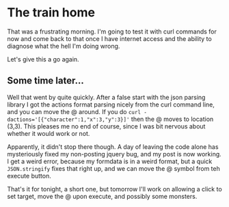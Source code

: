 # The train home

That was a frustrating morning.  I'm going to test it with curl commands for now and come back to that once I have internet access and the ability to diagnose what the hell I'm doing wrong.

Let's give this a go again.

## Some time later...

Well that went by quite quickly.  After a false start with the json parsing library I got the actions format parsing nicely from the curl command line, and you can move the @ around.
If you do ```curl -dactions='[{"character":1,"x":3,"y":3}]'``` then the @ moves to location (3,3).
This pleases me no end of course, since I was  bit nervous about whether it would work or not.

Apparently, it didn't stop there though.  A day of leaving the code alone has mysteriously fixed my non-posting jquery bug, and my post is now working.
I get a weird error, because my formdata is in a weird format, but a quick ```JSON.stringify``` fixes that right up, and we can move the @ symbol from teh execute button.

That's it for tonight, a short one, but tomorrow I'll work on allowing a click to set target, move the @ upon execute, and possibly some monsters.
